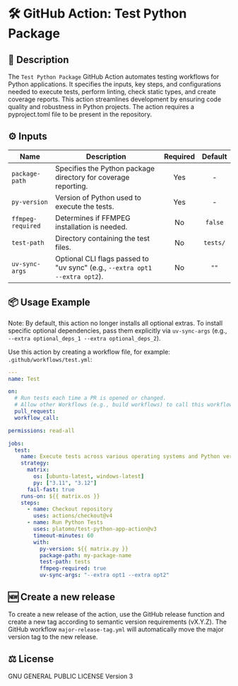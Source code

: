 # 🛠️ GitHub Action: Test Python Package

## 📄 Description

The `Test Python Package` GitHub Action automates testing workflows for Python
applications.
It specifies the inputs, key steps, and configurations needed to execute tests,
perform linting, check static types, and create coverage reports. This action
streamlines development by ensuring code quality and robustness in Python projects.
The action requires a pyproject.toml file to be present in the repository.

## ⚙️ Inputs

| Name              | Description                                                                 | Required | Default  |
| ----------------- | --------------------------------------------------------------------------- | :------: | :------: |
| `package-path`    | Specifies the Python package directory for coverage reporting.              |   Yes    |    -     |
| `py-version`      | Version of Python used to execute the tests.                                |   Yes    |    -     |
| `ffmpeg-required` | Determines if FFMPEG installation is needed.                                |    No    | `false`  |
| `test-path`       | Directory containing the test files.                                        |    No    | `tests/` |
| `uv-sync-args`    | Optional CLI flags passed to "uv sync" (e.g., `--extra opt1 --extra opt2`). |    No    |   `""`   |

## 📦 Usage Example

Note: By default, this action no longer installs all optional extras. To install specific optional dependencies, pass them explicitly via `uv-sync-args` (e.g., `--extra optional_deps_1 --extra optional_deps_2`).

Use this action by creating a workflow file, for example: `.github/workflows/test.yml`:

```yaml
---
name: Test

on:
  # Run tests each time a PR is opened or changed.
  # Allow other Workflows (e.g., build workflows) to call this workflow.
  pull_request:
  workflow_call:

permissions: read-all

jobs:
  test:
    name: Execute tests across various operating systems and Python versions.
    strategy:
      matrix:
        os: [ubuntu-latest, windows-latest]
        py: ["3.11", "3.12"]
      fail-fast: true
    runs-on: ${{ matrix.os }}
    steps:
      - name: Checkout repository
        uses: actions/checkout@v4
      - name: Run Python Tests
        uses: platomo/test-python-app-action@v3
        timeout-minutes: 60
        with:
          py-version: ${{ matrix.py }}
          package-path: my-package-name
          test-path: tests
          ffmpeg-required: true
          uv-sync-args: "--extra opt1 --extra opt2"
```

## 🆕 Create a new release

To create a new release of the action, use the GitHub release function and create a new
tag according to semantic version requirements (vX.Y.Z).
The GitHub workflow `major-release-tag.yml` will automatically move the major version
tag to the new release.

## ⚖️ License

GNU GENERAL PUBLIC LICENSE Version 3
